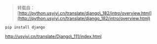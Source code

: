 > 转载自：[http://python.usyiyi.cn/translate/django\_182/intro/overview.html](http://python.usyiyi.cn/translate/django_182/intro/overview.html)

```
pip install django
```

http://usyiyi.cn/translate/Django\_111/index.html


